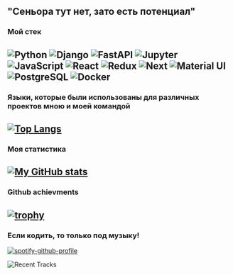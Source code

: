 "Сеньора тут нет, зато есть потенциал"
---
### Мой стек
![Python](https://img.shields.io/badge/Python-000000?style=for-the-badge&logo=Python&logoColor=#3776AB)
![Django](https://img.shields.io/badge/Django-000000?style=for-the-badge&logo=Django&logoColor=#009688)
![FastAPI](https://img.shields.io/badge/FastAPI-000000?style=for-the-badge&logo=FastAPI&logoColor=#092E20)
![Jupyter](https://img.shields.io/badge/Jupyter-000000?style=for-the-badge&logo=Jupyter&logoColor=#F37626)
![JavaScript](https://img.shields.io/badge/JavaScript-000000?style=for-the-badge&logo=JavaScript&logoColor=#F7DF1E)
![React](https://img.shields.io/badge/React-000000?style=for-the-badge&logo=React&logoColor=#61DAFB)
![Redux](https://img.shields.io/badge/Redux-000000?style=for-the-badge&logo=Redux&logoColor=#764ABC)
![Next](https://img.shields.io/badge/Next-000000?style=for-the-badge&logo=Next.js&logoColor=#000000)
![Material UI](https://img.shields.io/badge/MaterialUI-000000?style=for-the-badge&logo=MUI&logoColor=#007FFF)
![PostgreSQL](https://img.shields.io/badge/PostgreSQL-000000?style=for-the-badge&logo=PostgreSQL&logoColor=#4169E1)
![Docker](https://img.shields.io/badge/Docker-000000?style=for-the-badge&logo=Docker&logoColor=#2496ED)
---
### Языки, которые были использованы для различных проектов мною и моей командой
[![Top Langs](https://github-readme-stats.vercel.app/api/top-langs/?username=resistanceJkee&theme=algolia)](https://github.com/anuraghazra/github-readme-stats)
---
### Моя статистика
[![My GitHub stats](https://github-readme-stats.vercel.app/api?username=resistanceJkee&count_private=true&show_icons=true&theme=algolia)](https://github.com/anuraghazra/github-readme-stats)
---
### Github achievments
[![trophy](https://github-profile-trophy.vercel.app/?username=resistanceJkee&theme=onedark)](https://github.com/ryo-ma/github-profile-trophy)
---
### Если кодить, то только под музыку!
[![spotify-github-profile](https://spotify-github-profile.vercel.app/api/view?uid=d7hgrj7g0edocxa83d0i3pje8&cover_image=true&theme=default)](https://github.com/kittinan/spotify-github-profile)

![Recent Tracks](https://spotify-recently-played-readme.vercel.app/api?user=d7hgrj7g0edocxa83d0i3pje8&count=10)
